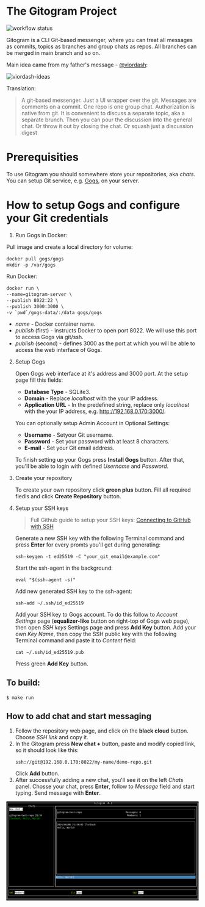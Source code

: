 # The Gitogram Project

![workflow status](https://github.com/IlorDash/gitogram/actions/workflows/gitogram.yml/badge.svg)

Gitogram is a CLI Git-based messenger, where you can treat all messages as commits, topics as branches and group chats as repos. All branches can be merged in main branch and so on.

Main idea came from my father's message - [@viordash](https://github.com/viordash):

![viordash-ideas](https://github.com/IlorDash/gitogram/assets/48730197/e3c3bfe1-9562-4304-afdd-b8e67e51f678)

Translation:
> A git-based messenger. Just a UI wrapper over the git. Messages are comments on a commit. One repo is one group chat. Authorization is native from git. It is convenient to discuss a separate topic, aka a separate brunch. Then you can pour the discussion into the general chat. Or throw it out by closing the chat. Or squash just a discussion digest

# Prerequisities
To use Gitogram you should somewhere store your repositories, aka *chats*. You can setup Git service, e.g. [Gogs](https://github.com/gogs/gogs), on your server.

# How to setup Gogs and configure your Git credentials

1. Run Gogs in Docker:

Pull image  and create a local directory for volume:

```shell
docker pull gogs/gogs
mkdir -p /var/gogs
```

Run Docker:

```shell
docker run \
--name=gitogram-server \
--publish 8022:22 \
--publish 3000:3000 \
-v `pwd`/gogs-data/:/data gogs/gogs
```

  * *name* - Docker container name.
  * *publish* (first) - instructs Docker to open port 8022. We will use this port to access Gogs via git/ssh.
  * *publish* (second) - defines 3000 as the port at which you will be able to access the web interface of Gogs.

2. Setup Gogs

	Open Gogs web interface at it's address and 3000 port. At the setup page fill this fields:

	  * **Database Type** - SQLite3.
      * **Domain** - Replace *localhost* with the your IP address.
      * **Application URL** - In the predefined string, replace only *localhost* with the your IP address, e.g. http://192.168.0.170:3000/.

	You can optionally setup Admin Account in Optional Settings:

      * **Username** - Setyour Git username.
	  * **Password** - Set your password with at least 8 characters.
	  * **E-mail** - Set your Git email address.

	To finish setting up your Gogs press **Install Gogs** button. After that, you'll be able to login with defined *Username* and *Password*.

3. Create your repository

	To create your own repository click **green plus** button. Fill all required fiedls and click **Create Repository** button.

4. Setup your SSH keys

	> Full Github guide to setup your SSH keys: [Connecting to GitHub with SSH](https://docs.github.com/en/authentication/connecting-to-github-with-ssh)

	Generate a new SSH key with the following Terminal command and press **Enter** for every promts you'll get during generating:
	```shell
	ssh-keygen -t ed25519 -C "your_git_email@example.com"
	```

	Start the ssh-agent in the background:
	```shell
	eval "$(ssh-agent -s)"
	```
	Add new generated SSH key to the ssh-agent:
	```
	ssh-add ~/.ssh/id_ed25519
	```
	Add your SSH key to Gogs account. To do this follow to *Account Settings* page (**equalizer-like** button on right-top of Gogs web page), then open *SSH keys* Settings page and press **Add Key** button. Add your own *Key Name*, then copy the SSH public key with the following Terminal command and paste it to *Content* field:
	```
	cat ~/.ssh/id_ed25519.pub
	```
	Press green **Add Key** button.

## To build:
```
$ make run
```

## How to add chat and start messaging

1. Follow the repository web page, and click on the **black cloud** button. Choose *SSH link* and copy it.
2. In the Gitogram press **New chat +** button, paste and modify copied link, so it should look like this:
	```
	ssh://git@192.168.0.170:8022/my-name/demo-repo.git
	```
	Click **Add** button.
3. After successfully adding a new chat, you'll see it on the left *Chats* panel. Chosse your chat, press **Enter**, follow to *Message* field and start typing. Send message with **Enter**.

![Screenshot](gitogram.png)